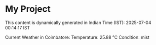# My Project

This content is dynamically generated in Indian Time (IST): 2025-07-04 00:14:17 IST


Current Weather in Coimbatore:
Temperature: 25.88 °C
Condition: mist
